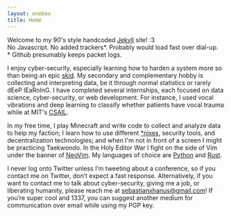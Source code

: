 ```yaml
---
layout: onebox
title: Home
---
```

Welcome to my 90's style handcoded [Jekyll](https://jekyllrb.com/) site! :3  
No Javascript. No added trackers\*. Probably would load fast over dial-up.  
\* Github presumably keeps packet logs.

I enjoy cyber-security, especially learning how to harden a system more so than being an epic [skid](https://en.wikipedia.org/wiki/Script_kiddie "script kiddie"). My secondary and complementary hobby is collecting and interpreting data, be it through normal statistics or rarely dEeP lEaRnInG. I have completed several internships, each focused on data science, cyber-security, or web development. For instance, I used vocal vibrations and deep learning to classify whether patients have vocal trauma while at MIT's [CSAIL](https://www.csail.mit.edu/).

In my free time, I play Minecraft and write code to collect and analyze data to help my faction; I learn how to use different [\*nixes](https://en.wikipedia.org/wiki/*NIX "Linux, BSD, etc.."), security tools, and decentralization technologies; and when I'm not in front of a screen I might be practicing Taekwondo. In the Holy Editor War I fight on the side of Vim under the banner of [NeoVim](https://neovim.io/). My languages of choice are [Python](https://www.python.org/) and [Rust](https://www.rust-lang.org/).

I never log onto Twitter unless I’m tweeting about a conference, so if you contact me on Twitter, don’t expect a fast response. Alternatively, if you want to contact me to talk about cyber-security, giving me a job, or liberating humanity, please reach me at [sebastianxhanus@gmail.com](mailto:sebastianxhanus@gmail.com)! If you’re super cool and 1337, you can suggest another medium for communication over email while using my PGP key.
